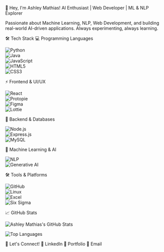 👋 Hey, I'm Ashley Mathias!
AI Enthusiast | Web Developer | ML & NLP Explorer

Passionate about Machine Learning, NLP, Web Development, and building real-world AI-driven applications. Always experimenting, always learning.

🛠 Tech Stack
💻 Programming Languages

![Python](https://img.shields.io/badge/Python-3776AB?style=for-the-badge&logo=python&logoColor=white)  
![Java](https://img.shields.io/badge/Java-007396?style=for-the-badge&logo=openjdk&logoColor=white)  
![JavaScript](https://img.shields.io/badge/JavaScript-F7DF1E?style=for-the-badge&logo=javascript&logoColor=black)  
![HTML5](https://img.shields.io/badge/HTML5-E34F26?style=for-the-badge&logo=html5&logoColor=white)  
![CSS3](https://img.shields.io/badge/CSS3-1572B6?style=for-the-badge&logo=css3&logoColor=white)  

⚡ Frontend & UI/UX

![React](https://img.shields.io/badge/React-61DAFB?style=for-the-badge&logo=react&logoColor=black)  
![Protopie](https://img.shields.io/badge/ProtoPie-0096D8?style=for-the-badge&logo=protoPie&logoColor=white)  
![Figma](https://img.shields.io/badge/Figma-F24E1E?style=for-the-badge&logo=figma&logoColor=white)  
![Lottie](https://img.shields.io/badge/Lottie-543DE0?style=for-the-badge&logo=lottiefiles&logoColor=white)  

🚀 Backend & Databases

![Node.js](https://img.shields.io/badge/Node.js-339933?style=for-the-badge&logo=node.js&logoColor=white)  
![Express.js](https://img.shields.io/badge/Express.js-000000?style=for-the-badge&logo=express&logoColor=white)  
![MySQL](https://img.shields.io/badge/MySQL-4479A1?style=for-the-badge&logo=mysql&logoColor=white)  

🤖 Machine Learning & AI

![NLP](https://img.shields.io/badge/NLP-FF6F00?style=for-the-badge&logo=google&logoColor=white)  
![Generative AI](https://img.shields.io/badge/GenerativeAI-FF3366?style=for-the-badge&logo=openai&logoColor=white)  

🛠 Tools & Platforms

![GitHub](https://img.shields.io/badge/GitHub-181717?style=for-the-badge&logo=github&logoColor=white)  
![Linux](https://img.shields.io/badge/Linux-FCC624?style=for-the-badge&logo=linux&logoColor=black)  
![Excel](https://img.shields.io/badge/Microsoft%20Excel-217346?style=for-the-badge&logo=microsoftexcel&logoColor=white)  
![Six Sigma](https://img.shields.io/badge/Six%20Sigma-000000?style=for-the-badge&logo=sixsigma&logoColor=white)  

📈 GitHub Stats

![Ashley Mathias's GitHub Stats](https://github-readme-stats.vercel.app/api?username=AshleyMathias&show_icons=true&theme=radical)

![Top Languages](https://github-readme-stats.vercel.app/api/top-langs/?username=AshleyMathias&layout=compact&theme=radical)  


🚀 Let's Connect!
📌 LinkedIn
📌 Portfolio
📌 Email

